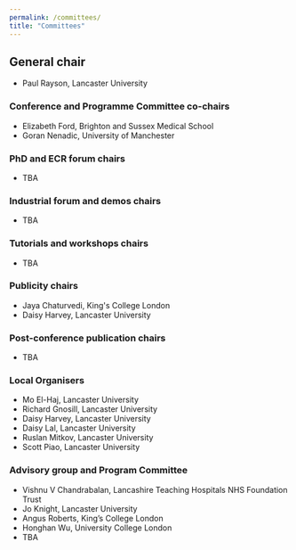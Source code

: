 ```yaml
---
permalink: /committees/
title: "Committees"
---
```


## General chair
- Paul Rayson, Lancaster University

### Conference and Programme Committee co-chairs
- Elizabeth Ford, Brighton and Sussex Medical School
- Goran Nenadic, University of Manchester

### PhD and ECR forum chairs
- TBA

### Industrial forum and demos chairs
- TBA

### Tutorials and workshops chairs
- TBA

### Publicity chairs
- Jaya Chaturvedi, King's College London
- Daisy Harvey, Lancaster University

### Post-conference publication chairs
- TBA

### Local Organisers
- Mo El-Haj, Lancaster University
- Richard Gnosill, Lancaster University
- Daisy Harvey, Lancaster University
- Daisy Lal, Lancaster University
- Ruslan Mitkov, Lancaster University
- Scott Piao, Lancaster University

### Advisory group and Program Committee
- Vishnu V Chandrabalan, Lancashire Teaching Hospitals NHS Foundation Trust
- Jo Knight, Lancaster University
- Angus Roberts, King’s College London
- Honghan Wu, University College London
- TBA

